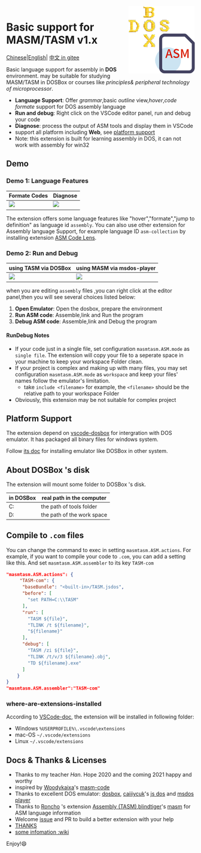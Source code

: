 <img align="right"  src="./resources/dosboxasm.png">

# Basic support for MASM/TASM v1.x

[Chinese](README.zh.md)|[English](README.md)|
[中文 in gitee](https://gitee.com/dosasm/masm-tasm/)

Basic language support for assembly in **DOS** environment.
may be suitable for studying MASM/TASM in DOSBox
or courses like _principles& peripheral technology of microprocessor_.

- **Language Support**: Offer _grammar_,basic _outline_ view,_hover_,_code formate_ support for DOS assembly language
- **Run and debug**: Right click on the VSCode editor panel, run and debug your code
- **Diagnose**: process the output of ASM tools and display them in VSCode
- support all platform including **Web**, see [platform support](#platform-support)
- Note: this extension is built for learning assembly in DOS, it can not work with assembly for win32

## Demo

### Demo 1: Language Features

| Formate Codes                | Diagnose                         |
| ---------------------------- | -------------------------------- |
| ![](pics/demo_PLFeature.gif) | ![](pics/demo_diagnose_tasm.gif) |

The extension offers some language features like "hover","formate","jump to definition" as language id `assembly`.
You can also use other extension for Assembly language Support, for example language ID `asm-collection` by installing extension [ASM Code Lens](https://marketplace.visualstudio.com/items?itemName=maziac.asm-code-lens).

### Demo 2: Run and Debug

| using TASM via DOSBox          | using MASM via msdos-player   |
| ------------------------------ | ----------------------------- |
| ![](pics/demo_dosbox_tasm.gif) | ![](pics/demo_msdos_masm.gif) |

when you are editing `assembly` files ,you can right click at the editor panel,then you will see several choices listed below:

1. **Open Emulator**: Open the dosbox, prepare the environment
2. **Run ASM code**: Assemble,link and Run the program
3. **Debug ASM code**: Assemble,link and Debug the program

#### RunDebug Notes

- If your code just in a single file, set configuration `masmtasm.ASM.mode` as `single file`. The extension will copy your file to a seperate space in your machine to keep your workspace Folder clean.
- If your project is complex and making up with many files, you may set configuration `masmtasm.ASM.mode` as `workspace` and keep your files' names follow the emulator's limitation.
  - take `include <filename>` for example, the `<filename>` should be the relative path to your workspace Folder
- Obviously, this extension may be not suitable for complex project

## Platform Support

The extension depend on [vscode-dosbox](https://marketplace.visualstudio.com/items?itemName=xsro.vscode-dosbox) for intergration with DOS emulator.
It has packaged all binary files for windows system.

Follow [its doc](https://github.com/dosasm/vscode-dosbox#dependency-installation) for installing emulator like DOSBox in other system.

## About DOSBox 's disk

The extension will mount some folder to DOSBox 's disk.

| in DOSBox | real path in the computer  |
| --------- | -------------------------- |
| C:        | the path of tools folder   |
| D:        | the path of the work space |

## Compile to `.com` files

You can change the command to exec in setting `masmtasm.ASM.actions`.
For example, if you want to compile your code to `.com`, you can add a setting like this.
And set `masmtasm.ASM.assembler` to its key `TASM-com`

```json
"masmtasm.ASM.actions": {
     "TASM-com": {
      "baseBundle": "<built-in>/TASM.jsdos",
      "before": [
        "set PATH=C:\\TASM"
      ],
      "run": [
        "TASM ${file}",
        "TLINK /t ${filename}",
        "${filename}"
      ],
      "debug": [
        "TASM /zi ${file}",
        "TLINK /t/v/3 ${filename}.obj",
        "TD ${filename}.exe"
      ]
    }
}
"masmtasm.ASM.assembler":"TASM-com"
```

### where-are-extensions-installed

According to [VSCode-doc](https://code.visualstudio.com/docs/editor/extension-gallery#_where-are-extensions-installed), the extension will be installed in following folder:

- Windows `%USERPROFILE%\.vscode\extensions`
- mac-OS `~/.vscode/extensions`
- Linux `~/.vscode/extensions`

## Docs & Thanks & Licenses

- Thanks to my teacher _Han_. Hope 2020 and the coming 2021 happy and worthy
- inspired by [Woodykaixa](https://github.com/Woodykaixa)'s [masm-code](https://github.com/Woodykaixa/masm-code)
- Thanks to excellent DOS emulator: [dosbox](https://www.dosbox.com), [caiiiycuk](https://github.com/caiiiycuk)'s [js dos](https://js-dos.com/) and [msdos player](http://takeda-toshiya.my.coocan.jp/msdos)
- Thanks to [Roncho](https://marketplace.visualstudio.com/publishers/Roncho) 's extension [Assembly (TASM)](https://marketplace.visualstudio.com/items?itemName=Roncho.assembly-8086),[blindtiger](https://github.com/9176324)'s [masm](https://github.com/9176324/bltg-team.masm) for ASM language information
- Welcome [issue](https://github.com/dosasm/masm-tasm/issues) and PR to build a better extension with your help
- [THANKS](doc/Thanks.md)
- [some infomation :wiki](https://github.com/dosasm/masm-tasm/wiki)

Enjoy!:smile:
